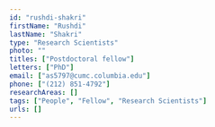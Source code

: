 ```yaml
---
id: "rushdi-shakri"
firstName: "Rushdi"
lastName: "Shakri"
type: "Research Scientists"
photo: ""
titles: ["Postdoctoral fellow"]
letters: ["PhD"]
email: ["as5797@cumc.columbia.edu"]
phone: ["(212) 851-4792"]
researchAreas: []
tags: ["People", "Fellow", "Research Scientists"]
urls: []
---
```

